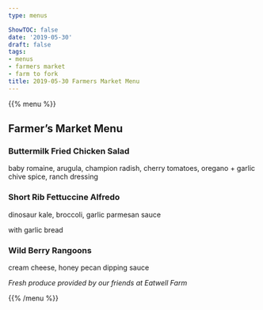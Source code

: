 ```yaml
---
type: menus

ShowTOC: false
date: '2019-05-30'
draft: false
tags:
- menus
- farmers market
- farm to fork
title: 2019-05-30 Farmers Market Menu
---
```


{{% menu %}}

## Farmer’s Market Menu

### Buttermilk Fried Chicken Salad

baby romaine, arugula, champion radish, cherry tomatoes,
oregano \+ garlic chive spice, ranch dressing

### Short Rib Fettuccine Alfredo

dinosaur kale, broccoli, garlic parmesan sauce

with garlic bread

### Wild Berry Rangoons

cream cheese, honey pecan dipping sauce


*Fresh produce provided by our friends at Eatwell Farm*

{{% /menu %}}
